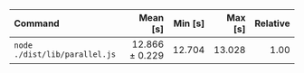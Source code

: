 | Command | Mean [s] | Min [s] | Max [s] | Relative |
|:---|---:|---:|---:|---:|
| `node ./dist/lib/parallel.js` | 12.866 ± 0.229 | 12.704 | 13.028 | 1.00 |
